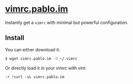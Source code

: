 # [vimrc.pablo.im](https://vimrc.pablo.im)

Instantly get a `vimrc` with minimal but powerful configuration.

## Install

You can either download it:

```bash
$ wget vimrc.pablo.im -O ~/.vimrc
```

Or directly load it in your vimrc with vim:

```viml
:r !curl -sL vimrc.pablo.im
```
